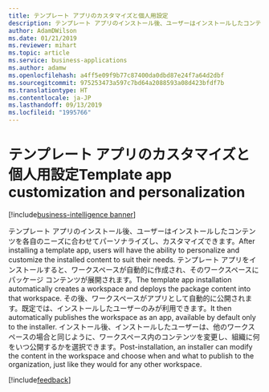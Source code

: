 ```yaml
---
title: テンプレート アプリのカスタマイズと個人用設定
description: テンプレート アプリのインストール後、ユーザーはインストールしたコンテンツを各自のニーズに合わせてパーソナライズし、カスタマイズできます。
author: AdamDWilson
ms.date: 01/21/2019
ms.reviewer: mihart
ms.topic: article
ms.service: business-applications
ms.author: adamw
ms.openlocfilehash: a4ff5e09f9b77c87400da0dbd87e24f7a64d2dbf
ms.sourcegitcommit: 975253473a597c7bd64a2088593a08d423bfdf7b
ms.translationtype: HT
ms.contentlocale: ja-JP
ms.lasthandoff: 09/13/2019
ms.locfileid: "1995766"
---
```

# <a name="template-app-customization-and-personalization"></a><span data-ttu-id="998b1-103">テンプレート アプリのカスタマイズと個人用設定</span><span class="sxs-lookup"><span data-stu-id="998b1-103">Template app customization and personalization</span></span>

[!include[business-intelligence banner](../../includes/business-intelligence.md)]

<span data-ttu-id="998b1-104">テンプレート アプリのインストール後、ユーザーはインストールしたコンテンツを各自のニーズに合わせてパーソナライズし、カスタマイズできます。</span><span class="sxs-lookup"><span data-stu-id="998b1-104">After installing a template app, users will have the ability to personalize and customize the installed content to suit their needs.</span></span> <span data-ttu-id="998b1-105">テンプレート アプリをインストールすると、ワークスペースが自動的に作成され、そのワークスペースにパッケージ コンテンツが展開されます。</span><span class="sxs-lookup"><span data-stu-id="998b1-105">The template app installation automatically creates a workspace and deploys the package content into that workspace.</span></span> <span data-ttu-id="998b1-106">その後、ワークスペースがアプリとして自動的に公開されます。既定では、インストールしたユーザーのみが利用できます。</span><span class="sxs-lookup"><span data-stu-id="998b1-106">It then automatically publishes the workspace as an app, available by default only to the installer.</span></span> <span data-ttu-id="998b1-107">インストール後、インストールしたユーザーは、他のワークスペースの場合と同じように、ワークスペース内のコンテンツを変更し、組織に何をいつ公開するかを選択できます。</span><span class="sxs-lookup"><span data-stu-id="998b1-107">Post-installation, an installer can modify the content in the workspace and choose when and what to publish to the organization, just like they would for any other workspace.</span></span>

[!include[feedback](../includes/service-feedback.md)]
